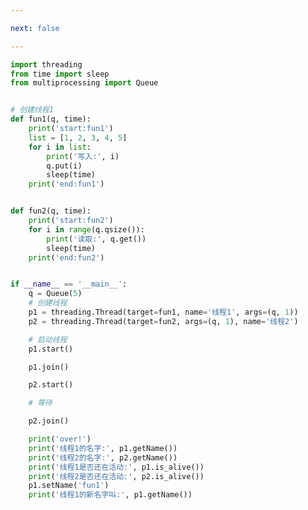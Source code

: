 ```yaml
---

next: false

---
```




<BlogInfo id="493" title="16.threading实现线程" author="白日梦想猿" pv=0 read_times=0 pre_cost_time="0分45秒" category="并发编程" tag_list="['并发编程']" create_time="2020.05.06 14:21:58" update_time="2020.08.16 10:35:21" />

```python
import threading
from time import sleep
from multiprocessing import Queue


# 创建线程1
def fun1(q, time):
    print('start:fun1')
    list = [1, 2, 3, 4, 5]
    for i in list:
        print('写入:', i)
        q.put(i)
        sleep(time)
    print('end:fun1')


def fun2(q, time):
    print('start:fun2')
    for i in range(q.qsize()):
        print('读取:', q.get())
        sleep(time)
    print('end:fun2')


if __name__ == '__main__':
    q = Queue(5)
    # 创建线程
    p1 = threading.Thread(target=fun1, name='线程1', args=(q, 1))
    p2 = threading.Thread(target=fun2, args=(q, 1), name='线程2')

    # 启动线程
    p1.start()

    p1.join()

    p2.start()

    # 等待

    p2.join()

    print('over!')
    print('线程1的名字:', p1.getName())
    print('线程2的名字:', p2.getName())
    print('线程1是否还在活动:', p1.is_alive())
    print('线程2是否还在活动:', p2.is_alive())
    p1.setName('fun1')
    print('线程1的新名字叫:', p1.getName())

```



<ActionBox />
